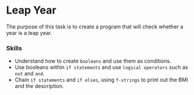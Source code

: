 # Leap Year
The purpose of this task is to create a program that will check whether a year is a leap year.

### Skills
- Understand how to create `booleans` and use them as conditions.
- Use booleans within `if statements` and use `logical operators` such as `not` and `and`.
- Chain `if statements` and `if elses`, using `f-strings` to print out the BMI and the description.

